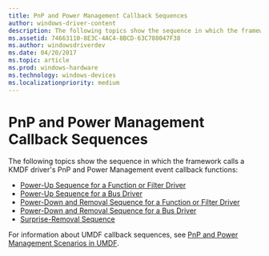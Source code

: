 ```yaml
---
title: PnP and Power Management Callback Sequences
author: windows-driver-content
description: The following topics show the sequence in which the framework calls a KMDF driver's PnP and Power Management event callback functions
ms.assetid: 74663110-8E3C-4AC4-8BCD-63C788047F38
ms.author: windowsdriverdev
ms.date: 04/20/2017
ms.topic: article
ms.prod: windows-hardware
ms.technology: windows-devices
ms.localizationpriority: medium
---
```


# PnP and Power Management Callback Sequences


The following topics show the sequence in which the framework calls a KMDF driver's PnP and Power Management event callback functions:

-   [Power-Up Sequence for a Function or Filter Driver](power-up-sequence-for-a-function-or-filter-driver.md)
-   [Power-Up Sequence for a Bus Driver](power-up-sequence-for-a-bus-driver.md)
-   [Power-Down and Removal Sequence for a Function or Filter Driver](power-down-and-removal-sequence-for-a-function-or-filter-driver.md)
-   [Power-Down and Removal Sequence for a Bus Driver](power-down-and-removal-sequence-for-a-bus-driver.md)
-   [Surprise-Removal Sequence](surprise-removal-sequence.md)

For information about UMDF callback sequences, see [PnP and Power Management Scenarios in UMDF](pnp-and-power-management-scenarios-in-umdf.md).

 

 





